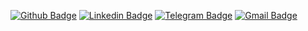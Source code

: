 [![Github Badge](https://img.shields.io/badge/-Github-000?style=flat-square&logo=Github&logoColor=white&link=https://github.com/caioagiani)](https://github.com/caioagiani)
[![Linkedin Badge](https://img.shields.io/badge/-LinkedIn-blue?style=flat-square&logo=Linkedin&logoColor=white&link=https://www.linkedin.com/in/caioagiani/)](https://www.linkedin.com/in/caioagiani/)
[![Telegram Badge](https://img.shields.io/badge/-Telegram-1ca0f1?style=flat-square&labelColor=1ca0f1&logo=telegram&logoColor=white&link=https://t.me/caioagiani/)](https://t.me/caioagiani/)
[![Gmail Badge](https://img.shields.io/badge/-Gmail-c14438?style=flat-square&logo=Gmail&logoColor=white&link=mailto:caio.agiani14@gmail.com)](mailto:caio.agiani14@gmail.com)
